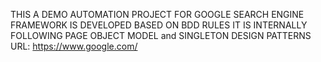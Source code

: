 THIS A DEMO AUTOMATION PROJECT FOR GOOGLE SEARCH ENGINE
FRAMEWORK IS DEVELOPED BASED ON BDD RULES
IT IS INTERNALLY FOLLOWING PAGE OBJECT MODEL and SINGLETON DESIGN PATTERNS
URL: https://www.google.com/
